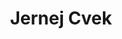 ---
SICRIS: 15295
draft: false
fixName: jernej_cvek
lab: Laboratory for Data Technologies
labPos: Laboratory Member
location: null
mailInfo: jernej.cvek@fri.uni-lj.si
officeHours: null
profName: Jernej Cvek
profTitle: Collaborator
telephoneInfo: null
title: Jernej Cvek
---